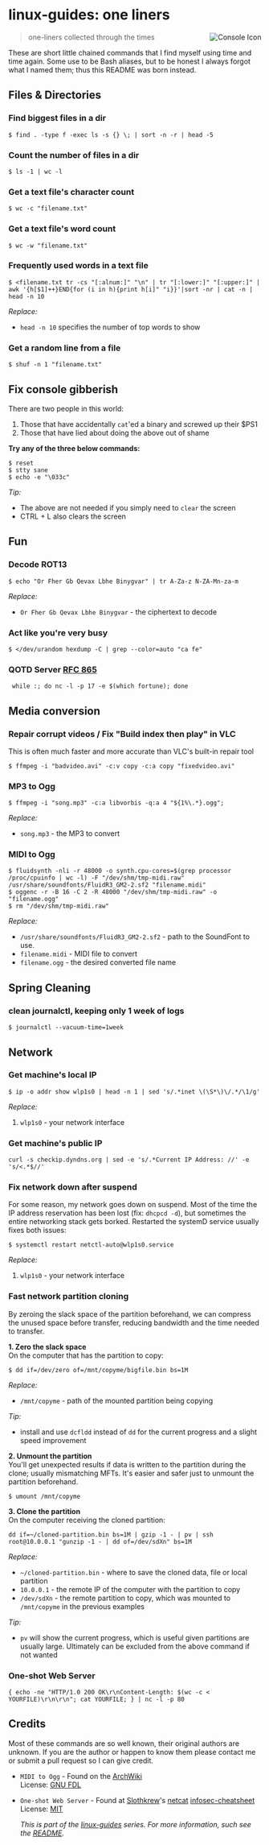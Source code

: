 # linux-guides: one liners

<img align="right" alt="Console Icon" src="https://raw.githubusercontent.com/keithieopia/linux-guides/master/assets/console.png">

> one-liners collected through the times

These are short little chained commands that I find myself using time and time
again. Some use to be Bash aliases, but to be honest I always forgot what I
named them; thus this README was born instead.


## Files & Directories

### Find biggest files in a dir
```console
$ find . -type f -exec ls -s {} \; | sort -n -r | head -5
```

### Count the number of files in a dir
```console
$ ls -1 | wc -l
```

### Get a text file's character count
```console
$ wc -c "filename.txt"
```

### Get a text file's word count
```console
$ wc -w "filename.txt"
```

### Frequently used words in a text file

```console
$ <filename.txt tr -cs "[:alnum:]" "\n" | tr "[:lower:]" "[:upper:]" | awk '{h[$1]++}END{for (i in h){print h[i]" "i}}'|sort -nr | cat -n | head -n 10
```

*Replace:*

- `head -n 10` specifies the number of top words to show

### Get a random line from a file
```console
$ shuf -n 1 "filename.txt"
```

## Fix console gibberish
There are two people in this world:

1. Those that have accidentally `cat`'ed a binary and screwed up their $PS1
2. Those that have lied about doing the above out of shame

**Try any of the three below commands:**  
```console
$ reset
$ stty sane
$ echo -e "\033c"
```

*Tip:*

- The above are not needed if you simply need to `clear` the screen
- CTRL + L also clears the screen


## Fun

### Decode ROT13
```console
$ echo "Or Fher Gb Qevax Lbhe Binygvar" | tr A-Za-z N-ZA-Mn-za-m
```

*Replace:*  

- `Or Fher Gb Qevax Lbhe Binygvar` - the ciphertext to decode

### Act like you're very busy
```console
$ </dev/urandom hexdump -C | grep --color=auto "ca fe"
```

### QOTD Server [RFC 865](https://tools.ietf.org/html/rfc865)

```console
 while :; do nc -l -p 17 -e $(which fortune); done
```


## Media conversion

### Repair corrupt videos / Fix "Build index then play" in VLC
This is often much faster and more accurate than VLC's built-in repair tool

```console
$ ffmpeg -i "badvideo.avi" -c:v copy -c:a copy "fixedvideo.avi"
```

### MP3 to Ogg
```console
$ ffmpeg -i "song.mp3" -c:a libvorbis -q:a 4 "${1%\.*}.ogg";
```

*Replace:*
- `song.mp3` - the MP3 to convert

### MIDI to Ogg

```console
$ fluidsynth -nli -r 48000 -o synth.cpu-cores=$(grep processor /proc/cpuinfo | wc -l) -F "/dev/shm/tmp-midi.raw" /usr/share/soundfonts/FluidR3_GM2-2.sf2 "filename.midi"
$ oggenc -r -B 16 -C 2 -R 48000 "/dev/shm/tmp-midi.raw" -o "filename.ogg"
$ rm "/dev/shm/tmp-midi.raw"
```

*Replace:*

- `/usr/share/soundfonts/FluidR3_GM2-2.sf2` - path to the SoundFont to use.
- `filename.midi` - MIDI file to convert
- `filename.ogg` - the desired converted file name


## Spring Cleaning

### clean journalctl, keeping only 1 week of logs
```console
$ journalctl --vacuum-time=1week
```


## Network

### Get machine's local IP
```console
$ ip -o addr show wlp1s0 | head -n 1 | sed 's/.*inet \(\S*\)\/.*/\1/g'
```

*Replace:*

1. `wlp1s0` - your network interface

### Get machine's public IP
```console
curl -s checkip.dyndns.org | sed -e 's/.*Current IP Address: //' -e 's/<.*$//'
```

### Fix network down after suspend
For some reason, my network goes down on suspend. Most of the time the IP
address reservation has been lost (fix: `dhcpcd -d`), but sometimes the entire
networking stack gets borked. Restarted the systemD service usually fixes both
issues:

```console
$ systemctl restart netctl-auto@wlp1s0.service
```

*Replace:*

1. `wlp1s0` - your network interface


### Fast network partition cloning
By zeroing the slack space of the partition beforehand, we can compress the
unused space before transfer, reducing bandwidth and the time needed to transfer.

**1. Zero the slack space**  
On the computer that has the partition to copy:

```console
$ dd if=/dev/zero of=/mnt/copyme/bigfile.bin bs=1M
```

*Replace:*

-  `/mnt/copyme` - path of the mounted partition being copying

*Tip:*

- install and use `dcfldd` instead of `dd` for the current progress and a slight
speed improvement


**2. Unmount the partition**  
You'll get unexpected results if data is written to the partition during the
clone; usually mismatching MFTs. It's easier and safer just to unmount the
partition beforehand.

```
$ umount /mnt/copyme
```

**3. Clone the partition**  
On the computer receiving the cloned partition:

```console
dd if=~/cloned-partition.bin bs=1M | gzip -1 - | pv | ssh root@10.0.0.1 "gunzip -1 - | dd of=/dev/sdXn" bs=1M
```

*Replace:*

- `~/cloned-partition.bin` - where to save the cloned data, file or local partition
-  `10.0.0.1` - the remote IP of the computer with the partition to copy
- `/dev/sdXn` - the remote partition to copy, which was mounted to `/mnt/copyme`
in the previous examples

*Tip:*  
- `pv` will show the current progress, which is useful given partitions are
usually large. Ultimately can be excluded from the above command if not wanted

### One-shot Web Server

```console
{ echo -ne "HTTP/1.0 200 OK\r\nContent-Length: $(wc -c < YOURFILE)\r\n\r\n"; cat YOURFILE; } | nc -l -p 80
```


## Credits
Most of these commands are so well known, their original authors are unknown. If
you are the author or happen to know them please contact me or submit a pull
request so I can give credit.

* `MIDI to Ogg` - Found on the [ArchWiki](https://wiki.archlinux.org/index.php/FluidSynth#How_to_convert_MIDI_to_OGG)  
  License: [GNU FDL](https://www.gnu.org/copyleft/fdl.html)
* `One-shot Web Server` - Found at [Slothkrew](https://github.com/Slothkrew)'s [netcat](https://github.com/Slothkrew/infosec-cheatsheets/blob/master/netcat) [infosec-cheatsheet](https://github.com/Slothkrew/infosec-cheatsheets)  
  License: [MIT](https://github.com/Slothkrew/infosec-cheatsheets/blob/master/LICENSE)
  
  *This is part of the [linux-guides](https://github.com/keithieopia/linux-guides) series. For more information, such see the [README](https://github.com/keithieopia/linux-guides/blob/master/README.md).*

